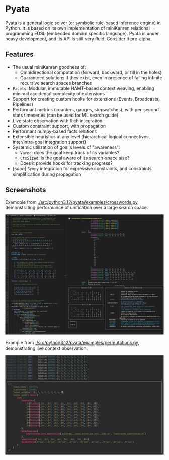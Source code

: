 # Pyata

Pyata is a general logic solver (or symbolic rule-based inference engine) in Python.  It is based on its own implementation of miniKanren relational programming EDSL (embedded domain specific language).  Pyata is under heavy development, and its API is still very fluid.  Consider it pre-alpha.

## Features

- The usual miniKanren goodness of:
  - Omnidirectional computation (forward, backward, or fill in the holes)
  - Guaranteed solutions if they exist, even in presence of failing infinite recursive search spaces branches
- `Facets`: Modular, immutable HAMT-based context weaving,
  enabling minimal accidental complexity of extensions
- Support for creating custom hooks for extensions (Events, Broadcasts, Pipelines)
- Performant metrics (counters, gauges, stopwatches), with per-second stats timeseries (can be used for ML search guide)
- Live state observation with Rich integration
- Custom constraint support, with propagation
- Performant numpy-based facts relations
- Extensible heuristics at any level (hierarchical logical connectives, inter/intra-goal integration support)
- Systemic utilization of goal's levels of "awareness":
  - `Vared`: does the goal keep track of its variables?
  - `CtxSized`: is the goal aware of its search-space size?
  - Does it provide hooks for tracking progress?
- [*soon*] `Sympy` integration for expressive constraints, and constraints simplification during propagation

## Screenshots
Examople from [./src/python3.12/pyata/examples/crosswords.py](./src/python3.12/pyata/examples/crosswords.py),
demonstrating performance of unification over a large search space.

![Crosswords](./crosswords.png)

Example from [./src/python3.12/pyata/examples/permutations.py](./src/python3.12/pyata/examples/permutations.py),
demonstrating live context observation.

![Permutations](./permutations.png)
